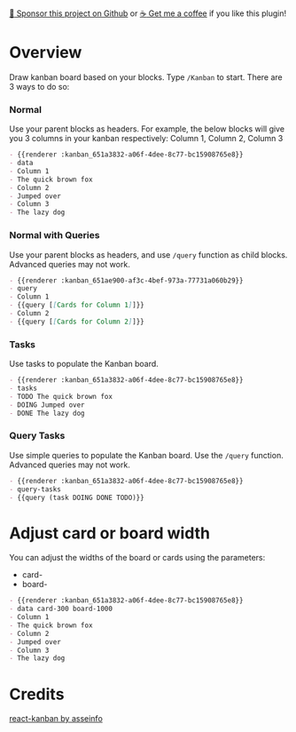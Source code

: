 [:gift_heart: Sponsor this project on Github](https://github.com/sponsors/hkgnp) or [:coffee: Get me a coffee](https://www.buymeacoffee.com/hkgnp.dev) if you like this plugin!

# Overview

Draw kanban board based on your blocks. Type `/Kanban` to start. There are 3 ways to do so:

### Normal

Use your parent blocks as headers. For example, the below blocks will give you 3 columns in your kanban respectively: Column 1, Column 2, Column 3

```md
- {{renderer :kanban_651a3832-a06f-4dee-8c77-bc15908765e8}}
- data
- Column 1
- The quick brown fox
- Column 2
- Jumped over
- Column 3
- The lazy dog
```

### Normal with Queries

Use your parent blocks as headers, and use `/query` function as child blocks. Advanced queries may not work.

```md
- {{renderer :kanban_651ae900-af3c-4bef-973a-77731a060b29}}
- query
- Column 1
- {{query [[Cards for Column 1]]}}
- Column 2
- {{query [[Cards for Column 2]]}}
```

### Tasks

Use tasks to populate the Kanban board.

```md
- {{renderer :kanban_651a3832-a06f-4dee-8c77-bc15908765e8}}
- tasks
- TODO The quick brown fox
- DOING Jumped over
- DONE The lazy dog
```

### Query Tasks

Use simple queries to populate the Kanban board. Use the `/query` function. Advanced queries may not work.

```md
- {{renderer :kanban_651a3832-a06f-4dee-8c77-bc15908765e8}}
- query-tasks
- {{query (task DOING DONE TODO)}}
```

# Adjust card or board width

You can adjust the widths of the board or cards using the parameters:

- card-<number in pixels>
- board-<number in pixels>

```md
- {{renderer :kanban_651a3832-a06f-4dee-8c77-bc15908765e8}}
- data card-300 board-1000
- Column 1
- The quick brown fox
- Column 2
- Jumped over
- Column 3
- The lazy dog
```

# Credits

[react-kanban by asseinfo](https://github.com/asseinfo/react-kanban)
